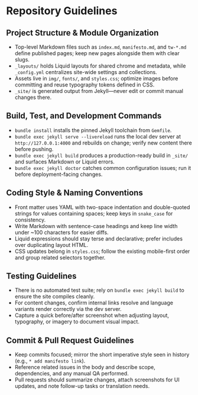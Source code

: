 # Repository Guidelines

## Project Structure & Module Organization
- Top-level Markdown files such as `index.md`, `manifesto.md`, and `tw-*.md` define published pages; keep new pages alongside them with clear slugs.
- `_layouts/` holds Liquid layouts for shared chrome and metadata, while `_config.yml` centralizes site-wide settings and collections.
- Assets live in `img/`, `fonts/`, and `styles.css`; optimize images before committing and reuse typography tokens defined in CSS.
- `_site/` is generated output from Jekyll—never edit or commit manual changes there.

## Build, Test, and Development Commands
- `bundle install` installs the pinned Jekyll toolchain from `Gemfile`.
- `bundle exec jekyll serve --livereload` runs the local dev server at `http://127.0.0.1:4000` and rebuilds on change; verify new content there before pushing.
- `bundle exec jekyll build` produces a production-ready build in `_site/` and surfaces Markdown or Liquid errors.
- `bundle exec jekyll doctor` catches common configuration issues; run it before deployment-facing changes.

## Coding Style & Naming Conventions
- Front matter uses YAML with two-space indentation and double-quoted strings for values containing spaces; keep keys in `snake_case` for consistency.
- Write Markdown with sentence-case headings and keep line width under ~100 characters for easier diffs.
- Liquid expressions should stay terse and declarative; prefer includes over duplicating layout HTML.
- CSS updates belong in `styles.css`; follow the existing mobile-first order and group related selectors together.

## Testing Guidelines
- There is no automated test suite; rely on `bundle exec jekyll build` to ensure the site compiles cleanly.
- For content changes, confirm internal links resolve and language variants render correctly via the dev server.
- Capture a quick before/after screenshot when adjusting layout, typography, or imagery to document visual impact.

## Commit & Pull Request Guidelines
- Keep commits focused; mirror the short imperative style seen in history (e.g., `* add manifesto link`).
- Reference related issues in the body and describe scope, dependencies, and any manual QA performed.
- Pull requests should summarize changes, attach screenshots for UI updates, and note follow-up tasks or translation needs.
